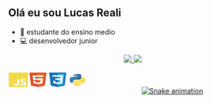 ## Olá eu sou Lucas Reali
 - 📖 estudante do ensino medio
 - 💻 desenvolvedor junior
<div align="center">
<div align="center">
  <a href="https://github.com/lucasreali">
  <img height="180em" src="https://github-readme-stats.vercel.app/api?username=lucasreali&show_icons=true&theme=gruvbox&include_all_commits=true&count_private=false"/>
  <img height="180em" src="https://github-readme-stats.vercel.app/api/top-langs?username=lucasreali&layout=compact&langs_count=16&theme=gruvbox"/>
</div>
<div style="display: inline_block"><br>
  <img align="left" alt="Rafa-Js" height="30" width="40" src="https://raw.githubusercontent.com/devicons/devicon/master/icons/javascript/javascript-plain.svg">
  <img align="left" alt="Rafa-HTML" height="30" width="40" src="https://raw.githubusercontent.com/devicons/devicon/master/icons/html5/html5-original.svg">
  <img align="left" alt="Rafa-CSS" height="30" width="40" src="https://raw.githubusercontent.com/devicons/devicon/master/icons/css3/css3-original.svg">
  <img align="left" alt="Rafa-Python" height="30" width="40" src="https://raw.githubusercontent.com/devicons/devicon/master/icons/python/python-original.svg">
</div>
  
  ##
 
<div> 

   ![Snake animation](https://github.com/lucasreali/rafaballerini/blob/output/github-contribution-grid-snake.svg)
  
</div>
